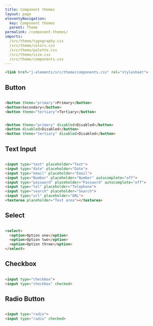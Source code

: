 ```yaml
---
title: Component themes
layout: page
eleventyNavigation:
  key: Component themes
  parent: Theme
permalink: /component-themes/
imports:
  /src/theme/typography.css
  /src/theme/colors.css
  /src/theme/palette.css
  /src/theme/size.css
  /src/theme/components.css
---
```


```html
<link href="j-elements/src/theme/components.css" rel="stylesheet">
```

<style>
render-example {
  display: flex;
  flex-wrap: wrap;
  gap: 1rem;
}
</style>

## Button
<render-example></render-example>
```html
<button theme="primary">Primary</button>
<button>Secondary</button>
<button theme="tertiary">Tertiary</button>
```

<render-example></render-example>
```html
<button theme="primary" disabled>Disabled</button>
<button disabled>Disabled</button>
<button theme="tertiary" disabled>Disabled</button>
```

## Text Input
<render-example></render-example>
```html
<input type="text" placeholder="Text">
<input type="date" placeholder="Date">
<input type="email" placeholder="Email">
<input type="Number" placeholder="Number" autocomplete="off">
<input type="password" placeholder="Password" autocomplete="off">
<input type="tel" placeholder="Telephone">
<input type="search" placeholder="Search">
<input type="url" placeholder="URL">
<textarea placeholder="Text area"></textarea>
```

## Select
<render-example></render-example>
```html
<select>
  <option>Option one</option>
  <option>Option two</option>
  <option>Option three</option>
</select>
```

## Checkbox
<render-example></render-example>
```html
<input type="checkbox">
<input type="checkbox" checked>
```

## Radio Button
<render-example></render-example>
```html
<input type="radio">
<input type="radio" checked>
```
